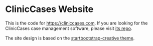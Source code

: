 # ClinicCases Website

This is the code for https://cliniccases.com.  If you are looking for the ClinicCases case
management software, please visit [its repo](https://github.com/judsonmitchell/ClinicCases).

The site design is based on the [startbootstrap-creative theme](https://github.com/IronSummitMedia/startbootstrap-creative).
